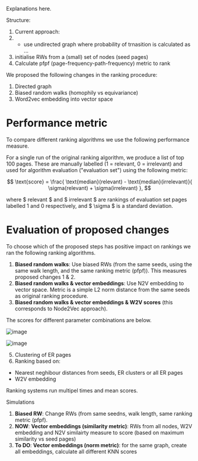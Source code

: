 Explanations here.

Structure:
1. Current approach:
2. - use undirected graph where probability of trnasition is calculated as ...
3. initialise RWs from a (small) set of nodes (seed pages)
4. Calculate pfpf (page-frequency-path-frequency) metric to rank 

We proposed the following changes in the ranking procedure:
1. Directed graph
2. Biased random walks (homophily vs equivariance)
3. Word2vec embedding into vector space

# Performance metric

To compare different ranking algorithms we use the following performance measure.

For a single run of the original ranking algorithm, we produce a list of top 100 pages. These are manually labelled (1 = relevant, 0 = irrelevant) and used for algorithm evaluation ("evaluation set") using the following metric:

$$ \text{score} = \frac{ \text{median}(relevant) - \text{median}(irrelevant)}{ \sigma(relevant) + \sigma(irrelevant) }, $$

where $ relevant $ and $ irrelevant $ are rankings of evaluation set pages labelled 1 and 0 respectively, and $ \sigma $ is a standard deviation.

# Evaluation of proposed changes

To choose which of the proposed steps has positive impact on rankings we ran the following ranking algorithms.

1. **Biased random walks**: Use biased RWs (from the same seeds, using the same walk length, and the same ranking metric (pfpf)). This measures proposed changes 1 & 2.
2. **Biased random walks & vector embeddings**: Use N2V embedding to vector space. Metric is a simple L2 norm distance from the same seeds as original ranking procedure.
3. **Biased random walks & vector embeddings & W2V scores** (this corresponds to Node2Vec approach).


The scores for different parameter combinations are below.

![image](https://user-images.githubusercontent.com/71390120/173446782-4f07a794-848b-4fb2-9998-4fd89dc30792.png)

![image](https://user-images.githubusercontent.com/71390120/173446889-58b55ed9-6354-4409-80b0-29c89865cabe.png)



5. Clustering of ER pages
6. Ranking based on: 
  - Nearest neghibour distances from seeds, ER clusters or all ER pages
  - W2V embedding

Ranking systems run multipel times and mean scores. 

Simulations




1. **Biased RW**: Change RWs (from same seedns, walk length, same ranking metric (pfpf).
2. **NOW**:  **Vector embeddings (similarity metric)**: RWs from all nodes, W2V embedding and N2V similairty measure to score (based on maximum similarity vs seed pages)
3. **To DO**: **Vector embeddings (norm metric)**: for the same graph, create all embeddings, calculate all different KNN scores
